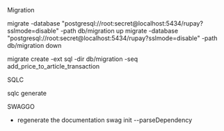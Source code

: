 Migration

migrate -database "postgresql://root:secret@localhost:5434/rupay?sslmode=disable" -path db/migration up
migrate -database "postgresql://root:secret@localhost:5434/rupay?sslmode=disable" -path db/migration down

migrate create -ext sql -dir db/migration -seq add_price_to_article_transaction

SQLC

sqlc generate

SWAGGO

- regenerate the documentation
  swag init --parseDependency
